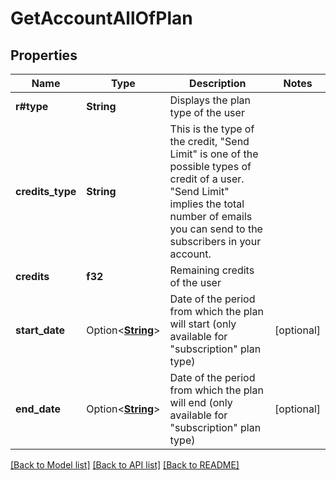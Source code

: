 # GetAccountAllOfPlan

## Properties

Name | Type | Description | Notes
------------ | ------------- | ------------- | -------------
**r#type** | **String** | Displays the plan type of the user | 
**credits_type** | **String** | This is the type of the credit, \"Send Limit\" is one of the possible types of credit of a user. \"Send Limit\" implies the total number of emails you can send to the subscribers in your account. | 
**credits** | **f32** | Remaining credits of the user | 
**start_date** | Option<[**String**](string.md)> | Date of the period from which the plan will start (only available for \"subscription\" plan type) | [optional]
**end_date** | Option<[**String**](string.md)> | Date of the period from which the plan will end (only available for \"subscription\" plan type) | [optional]

[[Back to Model list]](../README.md#documentation-for-models) [[Back to API list]](../README.md#documentation-for-api-endpoints) [[Back to README]](../README.md)


